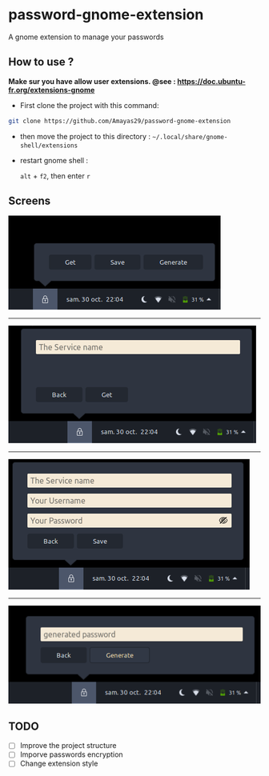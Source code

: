 # password-gnome-extension

A gnome extension to manage your passwords

## How to use ?

**Make sur you have allow user extensions. @see : <https://doc.ubuntu-fr.org/extensions-gnome>**

- First clone the project with this command:

```sh
git clone https://github.com/Amayas29/password-gnome-extension
```

- then move the project to this directory : `~/.local/share/gnome-shell/extensions`

- restart gnome shell :

    `alt` + `f2`, then enter `r`

## Screens

![initial](images/initialMenu.png)

---

![get](images/getMenu.png)

---

![save](images/saveMenu.png)

---

![generate](images/generateMenu.png)

## TODO

- [ ] Improve the project structure
- [ ] Imporve passwords encryption
- [ ] Change extension style
